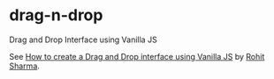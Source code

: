 # drag-n-drop
Drag and Drop Interface using Vanilla JS

See [How to create a Drag and Drop interface using Vanilla JS](https://dev.to/devrohit0/how-to-create-a-drag-and-drop-interface-using-vanilla-js-9bi)
by [Rohit Sharma](https://dev.to/devrohit0).
